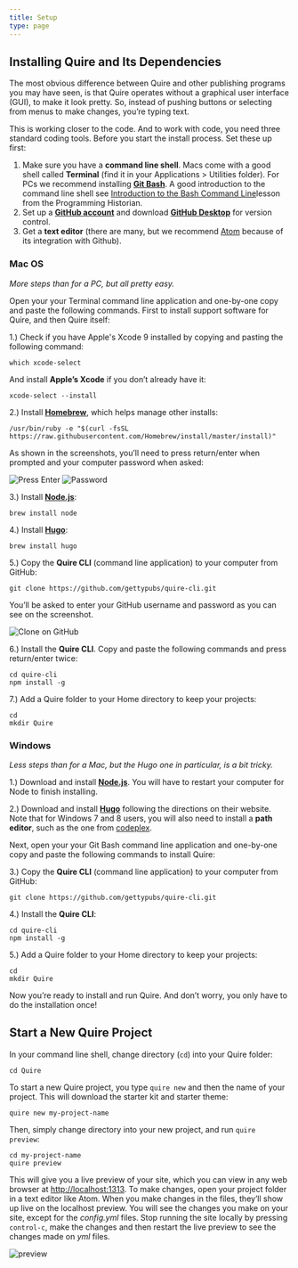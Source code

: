 ```yaml
---
title: Setup
type: page
---
```


## Installing Quire and Its Dependencies

The most obvious difference between Quire and other publishing programs you may have seen, is that Quire operates without a graphical user interface (GUI), to make it look pretty. So, instead of pushing buttons or selecting from menus to make changes, you’re typing text.

This is working closer to the code. And to work with code, you need three standard coding tools. Before you start the install process. Set these up first:

1. Make sure you have a **command line shell**. Macs come with a good shell called **Terminal** (find it in your Applications > Utilities folder). For PCs we recommend installing **[Git Bash](https://git-for-windows.github.io/)**. A good introduction to the command line shell see [Introduction to the Bash Command Line](https://programminghistorian.org/lessons/intro-to-bash)lesson from the Programming Historian.
2. Set up a **[GitHub account](https://github.com/join)** and download **[GitHub Desktop](https://desktop.github.com/)** for version control.
3. Get a **text editor** (there are many, but we recommend [Atom](https://atom.io/) because of its integration with Github).


### Mac OS

*More steps than for a PC, but all pretty easy.*

Open your your Terminal command line application and one-by-one copy and paste the following commands. First to install support software for Quire, and then Quire itself:


1.) Check if you have Apple's Xcode 9 installed by copying and pasting the following command:

```
which xcode-select
```

And install **Apple’s Xcode** if you don’t already have it:

```
xcode-select --install
```

2.) Install **[Homebrew](https://brew.sh)**, which helps manage other installs:

```
/usr/bin/ruby -e "$(curl -fsSL https://raw.githubusercontent.com/Homebrew/install/master/install)"
```

As shown in the screenshots, you’ll need to press return/enter when prompted and your computer password when asked:

![Press Enter](images/homebrew_press-enter.tif)
![Password](images/Homebrew_password.tif)

3.) Install **[Node.js](https://nodejs.org/)**:

```
brew install node
```
4.) Install **[Hugo](https://gohugo.io/)**:

```
brew install hugo
```

5.) Copy the **Quire CLI** (command line application) to your computer from GitHub:

```
git clone https://github.com/gettypubs/quire-cli.git
```

You’ll be asked to enter your GitHub username and password as you can see on the screenshot.

![Clone on GitHub](images/github_clone.tif)

6.) Install the **Quire CLI**. Copy and paste the following commands and press return/enter twice:

```
cd quire-cli
npm install -g
```

7.) Add a Quire folder to your Home directory to keep your projects:

```
cd
mkdir Quire
```

### Windows

*Less steps than for a Mac, but the Hugo one in particular, is a bit tricky.*

1.) Download and install **[Node.js](https://nodejs.org/en/download/)**. You will have to restart your computer for Node to finish installing.

2.) Download and install **[Hugo](https://gohugo.io/getting-started/installing/#windows)** following the directions on their website. Note that for Windows 7 and 8 users, you will also need to install a **path editor**, such as the one from [codeplex](https://patheditor2.codeplex.com/).

Next, open your your Git Bash command line application and one-by-one copy and paste the following commands to install Quire:

3.) Copy the **Quire CLI** (command line application) to your computer from GitHub:

```
git clone https://github.com/gettypubs/quire-cli.git
```

4.) Install the **Quire CLI**:

```
cd quire-cli
npm install -g
```

5.) Add a Quire folder to your Home directory to keep your projects:

```
cd
mkdir Quire
```
Now you’re ready to install and run Quire. And don’t worry, you only have to do the installation once!


## Start a New Quire Project

In your command line shell, change directory (`cd`) into your Quire folder:

```
cd Quire
```

To start a new Quire project, you type `quire new` and then the name of your project. This will download the starter kit and starter theme:

```
quire new my-project-name
```

Then, simply change directory into your new project, and run `quire preview`:

```
cd my-project-name
quire preview
```

This will give you a live preview of your site, which you can view in any web browser at [http://localhost:1313](http://localhost:1313). To make changes, open your project folder in a text editor like Atom. When you make changes in the files, they’ll show up live on the localhost preview. You will see the changes you make on your site, except for the _config.yml_ files. Stop running the site locally by pressing `control-c`, make the changes and then restart the live preview to see the changes made on _yml_ files.

![preview](images/QuireSmall.gif)
